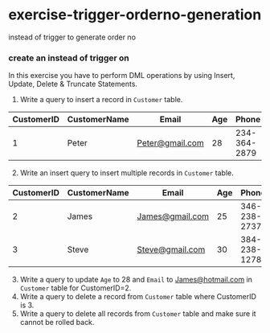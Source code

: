 # exercise-trigger-orderno-generation

instead of trigger to generate order no

### create an instead of trigger on 

In this exercise you have to perform DML operations by using Insert, Update, Delete & Truncate Statements.
 
1. Write a query to insert a record in `Customer` table. 

CustomerID | CustomerName |      Email      | Age |   Phone
-----------|--------------|-----------------|-----|-------------
1          | Peter        | Peter@gmail.com | 28  | 234-364-2879

2. Write an insert query to insert multiple records in `Customer` table.

CustomerID | CustomerName |      Email      | Age |   Phone
-----------|--------------|-----------------|-----|-------------
2          | James        | James@gmail.com | 25  | 346-238-2737
3          | Steve        | Steve@gmail.com | 30  | 384-238-1278

3. Write a query to update `Age` to 28 and `Email` to James@hotmail.com in `Customer` table for CustomerID=2.
4. Write a query to delete a record from `Customer` table where CustomerID is 3.
5. Write a query to delete all records from `Customer` table and make sure it cannot be rolled back.
